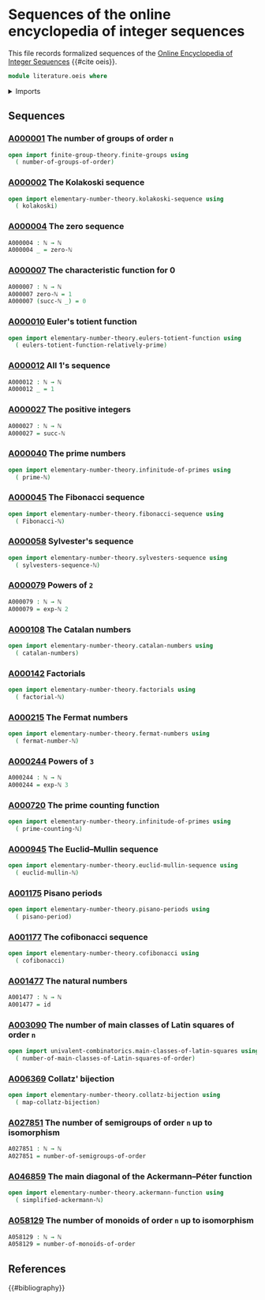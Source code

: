 # Sequences of the online encyclopedia of integer sequences

This file records formalized sequences of the
[Online Encyclopedia of Integer Sequences](https://oeis.org) {{#cite oeis}}.

```agda
module literature.oeis where
```

<details><summary>Imports</summary>

```agda
open import elementary-number-theory.exponentiation-natural-numbers
open import elementary-number-theory.natural-numbers

open import foundation.function-types
```

</details>

## Sequences

### [A000001](https://oeis.org/A000001) The number of groups of order `n`

```agda
open import finite-group-theory.finite-groups using
  ( number-of-groups-of-order)
```

### [A000002](https://oeis.org/A000002) The Kolakoski sequence

```agda
open import elementary-number-theory.kolakoski-sequence using
  ( kolakoski)
```

### [A000004](https://oeis.org/A000004) The zero sequence

```agda
A000004 : ℕ → ℕ
A000004 _ = zero-ℕ
```

### [A000007](https://oeis.org/A000007) The characteristic function for 0

```agda
A000007 : ℕ → ℕ
A000007 zero-ℕ = 1
A000007 (succ-ℕ _) = 0
```

### [A000010](https://oeis.org/A000010) Euler's totient function

```agda
open import elementary-number-theory.eulers-totient-function using
  ( eulers-totient-function-relatively-prime)
```

### [A000012](https://oeis.org/A000012) All 1's sequence

```agda
A000012 : ℕ → ℕ
A000012 _ = 1
```

### [A000027](https://oeis.org/A000027) The positive integers

```agda
A000027 : ℕ → ℕ
A000027 = succ-ℕ
```

### [A000040](https://oeis.org/A000040) The prime numbers

```agda
open import elementary-number-theory.infinitude-of-primes using
  ( prime-ℕ)
```

### [A000045](https://oeis.org/A000045) The Fibonacci sequence

```agda
open import elementary-number-theory.fibonacci-sequence using
  ( Fibonacci-ℕ)
```

### [A000058](https://oeis.org/A000058) Sylvester's sequence

```agda
open import elementary-number-theory.sylvesters-sequence using
  ( sylvesters-sequence-ℕ)
```

### [A000079](https://oeis.org/A000079) Powers of `2`

```agda
A000079 : ℕ → ℕ
A000079 = exp-ℕ 2
```

### [A000108](https://oeis.org/A000108) The Catalan numbers

```agda
open import elementary-number-theory.catalan-numbers using
  ( catalan-numbers)
```

### [A000142](https://oeis.org/A000142) Factorials

```agda
open import elementary-number-theory.factorials using
  ( factorial-ℕ)
```

### [A000215](https://oeis.org/A000215) The Fermat numbers

```agda
open import elementary-number-theory.fermat-numbers using
  ( fermat-number-ℕ)
```

### [A000244](https://oeis.org/A000244) Powers of `3`

```agda
A000244 : ℕ → ℕ
A000244 = exp-ℕ 3
```

### [A000720](https://oeis.org/A000720) The prime counting function

```agda
open import elementary-number-theory.infinitude-of-primes using
  ( prime-counting-ℕ)
```

### [A000945](https://oeis.org/A000945) The Euclid–Mullin sequence

```agda
open import elementary-number-theory.euclid-mullin-sequence using
  ( euclid-mullin-ℕ)
```

### [A001175](https://oeis.org/A001175) Pisano periods

```agda
open import elementary-number-theory.pisano-periods using
  ( pisano-period)
```

### [A001177](https://oeis.org/A001177) The cofibonacci sequence

```agda
open import elementary-number-theory.cofibonacci using
  ( cofibonacci)
```

### [A001477](https://oeis.org/A001477) The natural numbers

```agda
A001477 : ℕ → ℕ
A001477 = id
```

### [A003090](https://oeis.org/A003090) The number of main classes of Latin squares of order `n`

```agda
open import univalent-combinatorics.main-classes-of-latin-squares using
  ( number-of-main-classes-of-Latin-squares-of-order)
```

### [A006369](https://oeis.org/A006369) Collatz' bijection

```agda
open import elementary-number-theory.collatz-bijection using
  ( map-collatz-bijection)
```

### [A027851](https://oeis.org/A027851) The number of semigroups of order `n` up to isomorphism

```agda
A027851 : ℕ → ℕ
A027851 = number-of-semigroups-of-order
```

### [A046859](https://oeis.org/A046859) The main diagonal of the Ackermann–Péter function

```agda
open import elementary-number-theory.ackermann-function using
  ( simplified-ackermann-ℕ)
```

### [A058129](https://oeis.org/A058129) The number of monoids of order `n` up to isomorphism

```agda
A058129 : ℕ → ℕ
A058129 = number-of-monoids-of-order
```

## References

{{#bibliography}}
